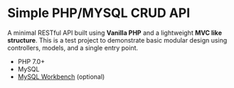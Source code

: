 # Simple PHP/MYSQL CRUD API

A minimal RESTful API built using **Vanilla PHP** and a lightweight **MVC like structure**. This is a test project to demonstrate basic modular design using controllers, models, and a single entry point.

- PHP 7.0+
- MySQL
- [MySQL Workbench](https://www.mysql.com/products/workbench/) (optional)